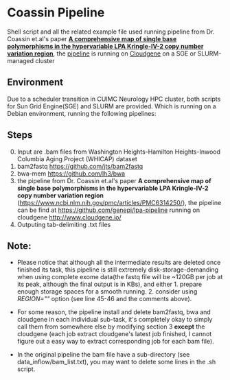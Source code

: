 # Coassin Pipeline

Shell script and all the related example file used running pipeline from Dr. Coassin et.al's paper [**A comprehensive map of single base polymorphisms in the hypervariable LPA Kringle-IV-2 copy number variation region**](https://www.ncbi.nlm.nih.gov/pmc/articles/PMC6314250/), the [pipeline](https://github.com/genepi/lpa-pipeline) is running on [Cloudgene](http://www.cloudgene.io/) on a SGE or SLURM-managed cluster

## Environment
Due to a scheduler transition in CUIMC Neurology HPC cluster, both scripts for Sun Grid Engine(SGE) and SLURM are provided. Which is running on a Debian environment, running the following pipelines:

## Steps
0. Input are .bam files from Washington Heights-Hamilton Heights-Inwood Columbia Aging Project (WHICAP) dataset
1. bam2fastq https://github.com/jts/bam2fastq
2. bwa-mem https://github.com/lh3/bwa
3. the pipeline from Dr. Coassin et.al's paper **A comprehensive map of single base polymorphisms in the hypervariable LPA Kringle-IV-2 copy number variation region** (https://www.ncbi.nlm.nih.gov/pmc/articles/PMC6314250/), the pipeline can be find at https://github.com/genepi/lpa-pipeline running on cloudgene http://www.cloudgene.io/
4. Outputing tab-delimiting .txt files

## Note:
 - Please notice that although all the intermediate results are deleted once finished its task, this pipeline is still extremely disk-storage-demanding when using complete exome data(the fastq file will be ~120GB per job at its peak, although the final output is in KBs), and either 1. prepare enough storage spaces for a smooth running. 2. consider using *REGION=""* option (see line 45-46 and the comments above).

 - For some reason, the pipeline install and delete bam2fastq, bwa and cloudgene in each individual sub-task, it's completely okay to simply call them from somewhere else by modifying section 3 **except** the cloudgene (each job extract cloudgene's latest job finished, I cannot figure out a easy way to extract corresponding job for each bam file).

 - In the original pipeline the bam file have a sub-directory (see data_inflow/bam_list.txt), you may want to delete some lines in the .sh script.
